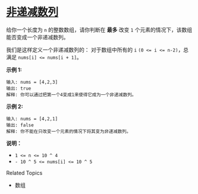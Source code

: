 # [非递减数列](https://leetcode-cn.com/problems/non-decreasing-array/)

给你一个长度为 `n` 的整数数组，请你判断在 **最多** 改变 `1` 个元素的情况下，该数组能否变成一个非递减数列。

我们是这样定义一个非递减数列的： 对于数组中所有的 `i` `(0 <= i <= n-2)`，总满足 `nums[i] <= nums[i + 1]`。

 

**示例 1:**

```
输入: nums = [4,2,3]
输出: true
解释: 你可以通过把第一个4变成1来使得它成为一个非递减数列。
```

**示例 2:**

```
输入: nums = [4,2,1]
输出: false
解释: 你不能在只改变一个元素的情况下将其变为非递减数列。
```

 

**说明：**

- `1 <= n <= 10 ^ 4`
- `- 10 ^ 5 <= nums[i] <= 10 ^ 5`

Related Topics

- 数组